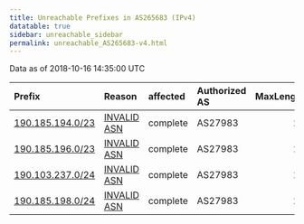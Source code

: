 ```yaml
---
title: Unreachable Prefixes in AS265683 (IPv4)
datatable: true
sidebar: unreachable_sidebar
permalink: unreachable_AS265683-v4.html
---
```


Data as of 2018-10-16 14:35:00 UTC


<div class="datatable-begin"></div>

| Prefix                                                     | Reason                                                                                                   | affected   | Authorized AS   |   MaxLength | Anchor                                         |   unreachable /24s |
|:-----------------------------------------------------------|:---------------------------------------------------------------------------------------------------------|:-----------|:----------------|------------:|:-----------------------------------------------|-------------------:|
| [190.185.194.0/23](https://stat.ripe.net/190.185.194.0/23) | [INVALID ASN](https://rpki-validator.ripe.net/announcement-preview?asn=AS265683&prefix=190.185.194.0/23) | complete   | AS27983         |          24 | [LACNIC](unreachable_LACNIC_RPKI_Root-v4.html) |                  2 |
| [190.185.196.0/23](https://stat.ripe.net/190.185.196.0/23) | [INVALID ASN](https://rpki-validator.ripe.net/announcement-preview?asn=AS265683&prefix=190.185.196.0/23) | complete   | AS27983         |          24 | [LACNIC](unreachable_LACNIC_RPKI_Root-v4.html) |                  2 |
| [190.103.237.0/24](https://stat.ripe.net/190.103.237.0/24) | [INVALID ASN](https://rpki-validator.ripe.net/announcement-preview?asn=AS265683&prefix=190.103.237.0/24) | complete   | AS27983         |          24 | [LACNIC](unreachable_LACNIC_RPKI_Root-v4.html) |                  1 |
| [190.185.198.0/24](https://stat.ripe.net/190.185.198.0/24) | [INVALID ASN](https://rpki-validator.ripe.net/announcement-preview?asn=AS265683&prefix=190.185.198.0/24) | complete   | AS27983         |          24 | [LACNIC](unreachable_LACNIC_RPKI_Root-v4.html) |                  1 |

<div class="datatable-end"></div>